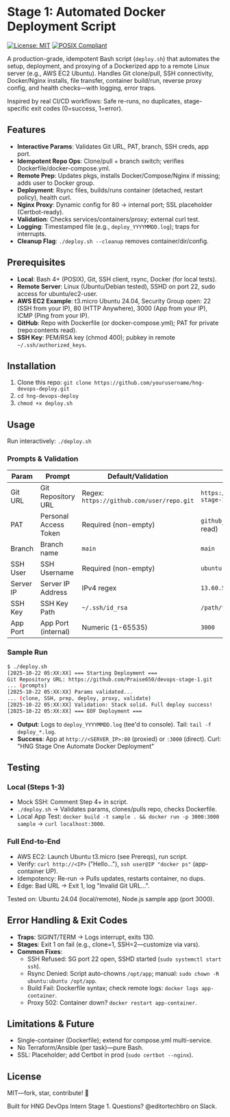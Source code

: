 # Stage 1: Automated Docker Deployment Script

[![License: MIT](https://img.shields.io/badge/License-MIT-yellow.svg)](https://opensource.org/licenses/MIT)
[![POSIX Compliant](https://img.shields.io/badge/POSIX-Compliant-blue.svg)](https://pubs.opengroup.org/onlinepubs/9699919799/utilities/contents.html)

A production-grade, idempotent Bash script (`deploy.sh`) that automates the setup, deployment, and proxying of a Dockerized app to a remote Linux server (e.g., AWS EC2 Ubuntu). Handles Git clone/pull, SSH connectivity, Docker/Nginx installs, file transfer, container build/run, reverse proxy config, and health checks—with logging, error traps.

Inspired by real CI/CD workflows: Safe re-runs, no duplicates, stage-specific exit codes (0=success, 1=error).

## Features
- **Interactive Params**: Validates Git URL, PAT, branch, SSH creds, app port.
- **Idempotent Repo Ops**: Clone/pull + branch switch; verifies Dockerfile/docker-compose.yml.
- **Remote Prep**: Updates pkgs, installs Docker/Compose/Nginx if missing; adds user to Docker group.
- **Deployment**: Rsync files, builds/runs container (detached, restart policy), health curl.
- **Nginx Proxy**: Dynamic config for 80 → internal port; SSL placeholder (Certbot-ready).
- **Validation**: Checks services/containers/proxy; external curl test.
- **Logging**: Timestamped file (e.g., `deploy_YYYYMMDD.log`); traps for interrupts.
- **Cleanup Flag**: `./deploy.sh --cleanup` removes container/dir/config.

## Prerequisites
- **Local**: Bash 4+ (POSIX), Git, SSH client, rsync, Docker (for local tests).
- **Remote Server**: Linux (Ubuntu/Debian tested), SSHD on port 22, sudo access for ubuntu/ec2-user.
- **AWS EC2 Example**: t3.micro Ubuntu 24.04, Security Group open: 22 (SSH from your IP), 80 (HTTP Anywhere), 3000 (App from your IP), ICMP (Ping from your IP).
- **GitHub**: Repo with Dockerfile (or docker-compose.yml); PAT for private (repo:contents read).
- **SSH Key**: PEM/RSA key (chmod 400); pubkey in remote `~/.ssh/authorized_keys`.

## Installation
1. Clone this repo: `git clone https://github.com/yourusername/hng-devops-deploy.git`
2. `cd hng-devops-deploy`
3. `chmod +x deploy.sh`

## Usage
Run interactively: `./deploy.sh`

### Prompts & Validation
| Param | Prompt | Default/Validation | Example |
|-------|--------|---------------------|---------|
| Git URL | Git Repository URL | Regex: `https://github.com/user/repo.git` | `https://github.com/Praise650/devops-stage-1.git` |
| PAT | Personal Access Token | Required (non-empty) | `github_pat_...` (fine-grained, repo read) |
| Branch | Branch name | `main` | `main` |
| SSH User | SSH Username | Required (non-empty) | `ubuntu` |
| Server IP | Server IP Address | IPv4 regex | `13.60.51.188` |
| SSH Key | SSH Key Path | `~/.ssh/id_rsa` | `/path/to/hng-intern-key.pem` |
| App Port | App Port (internal) | Numeric (1-65535) | `3000` |

### Sample Run
```bash
$ ./deploy.sh
[2025-10-22 05:XX:XX] === Starting Deployment ===
Git Repository URL: https://github.com/Praise650/devops-stage-1.git
... (prompts)
[2025-10-22 05:XX:XX] Params validated...
... (clone, SSH, prep, deploy, proxy, validate)
[2025-10-22 05:XX:XX] Validation: Stack solid. Full deploy success!
[2025-10-22 05:XX:XX] === EOF Deployment ===
```
- **Output**: Logs to `deploy_YYYYMMDD.log` (tee'd to console). Tail: `tail -f deploy_*.log`.
- **Success**: App at `http://<SERVER_IP>:80` (proxied) or `:3000` (direct). Curl: "HNG Stage One Automate Docker Deployment"

## Testing
### Local (Steps 1-3)
- Mock SSH: Comment Step 4+ in script.
- `./deploy.sh` → Validates params, clones/pulls repo, checks Dockerfile.
- Local App Test: `docker build -t sample . && docker run -p 3000:3000 sample` → `curl localhost:3000`.

### Full End-to-End
- AWS EC2: Launch Ubuntu t3.micro (see Prereqs), run script.
- Verify: `curl http://<IP>` ("Hello..."), `ssh user@IP "docker ps"` (app-container UP).
- Idempotency: Re-run → Pulls updates, restarts container, no dups.
- Edge: Bad URL → Exit 1, log "Invalid Git URL...".

Tested on: Ubuntu 24.04 (local/remote), Node.js sample app (port 3000).

## Error Handling & Exit Codes
- **Traps**: SIGINT/TERM → Logs interrupt, exits 130.
- **Stages**: Exit 1 on fail (e.g., clone=1, SSH=2—customize via vars).
- **Common Fixes**:
  - SSH Refused: SG port 22 open, SSHD started (`sudo systemctl start ssh`).
  - Rsync Denied: Script auto-chowns `/opt/app`; manual: `sudo chown -R ubuntu:ubuntu /opt/app`.
  - Build Fail: Dockerfile syntax; check remote logs: `docker logs app-container`.
  - Proxy 502: Container down? `docker restart app-container`.

## Limitations & Future
- Single-container (Dockerfile); extend for compose.yml multi-service.
- No Terraform/Ansible (per task)—pure Bash.
- SSL: Placeholder; add Certbot in prod (`sudo certbot --nginx`).

## License
MIT—fork, star, contribute! 🚀

Built for HNG DevOps Intern Stage 1. Questions? @editortechbro on Slack.
